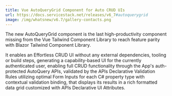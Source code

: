 ```yaml
---
title: Vue AutoQueryGrid Component for Auto CRUD UIs
url: https://docs.servicestack.net/releases/v6_7#autoquerygrid
image: /img/whatsnew/v6.7/gallery-contacts.png
---
```


The new AutoQueryGrid component is the last high-productivity component missing from the Vue Tailwind Component Library to reach feature parity with Blazor Tailwind Component Library.

It enables an Effortless CRUD UI without any external dependencies, tooling or build steps, generating a capability-based UI for the currently authenticated user, enabling full CRUD functionality through the App's auth-protected AutoQuery APIs, validated by the APIs Declarative Validation Rules utilizing optimal Form Inputs for each C# property type with contextual validation binding, that displays its results in a rich formatted data grid customized with APIs Declarative UI Attributes.

